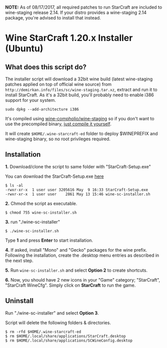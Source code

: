 **NOTE:** As of 08/17/2017, all required patches to run StarCraft are included to wine-staging release 2.14. If your distro provides a wine-staging 2.14 package, you're advised to install that instead. 


Wine StarCraft 1.20.x Installer (Ubuntu)
========================================

## What does this script do?

The installer script will download a 32bit wine build (latest wine-staging patches applied on top of official wine source) from `http://demirkan.info/files/sc/wine-staging.tar.xz`, extract and run it to install StarCraft. As it's a 32bit build, you'll probably need to enable i386 support for your system. 

`sudo dpkg --add-architecture i386`

 It's compiled using [wine-compholio/wine-staging](https://github.com/wine-compholio/wine-staging "Wine Staging Patched") so if you don't want to use the precompiled binary, [just compile it yourself](https://wiki.winehq.org/Building_Wine "Building Wine").

It will create `$HOME/.wine-starcraft-ed` folder to deploy $WINEPREFIX and wine-staging binary, so no root privileges required.

## Installation
**1.** Download/clone the script to same folder with "StarCraft-Setup.exe" 

You can download the StarCraft-Setup.exe [here](https://battle.net/download/getInstallerForGame?version=LIVE&gameProgram=STARCRAFT "StarCraft-Setup.exe")

```
$ ls -al
-rwxr-xr-x  1 user user 3205616 May  9 16:33 StarCraft-Setup.exe
-rwxr-xr-x  1 user user    2861 May 13 15:46 wine-sc-installer.sh
```
**2.** Chmod the script as executable.

`$ chmod 755 wine-sc-installer.sh`

**3.** run "./wine-sc-installer"

`$ ./wine-sc-installer.sh`

Type **1** and press **Enter** to start installation. 

**4.** If asked, install "Mono" and "Gecko" packages for the wine prefix. Following the installation, create the .desktop menu entries as described in the next step. 

**5.** Run `wine-sc-installer.sh` and select **Option 2** to create shortcuts.

**6.** Now, you should have 2 new icons in your "Game" category; "StarCraft", "StarCraft WineCfg". Simply click on **StarCraft** to run the game.

## Uninstall

Run "./wine-sc-installer" and select **Option 3**.

Script will delete the following folders & directories.

```
$ rm -rfd $HOME/.wine-starcraft-ed 
$ rm $HOME/.local/share/applications/StarCraft.desktop
$ rm $HOME/.local/share/applications/SCWineConfig.desktop
```
